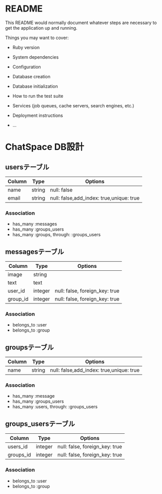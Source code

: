 # README

This README would normally document whatever steps are necessary to get the
application up and running.

Things you may want to cover:

* Ruby version

* System dependencies

* Configuration

* Database creation

* Database initialization

* How to run the test suite

* Services (job queues, cache servers, search engines, etc.)

* Deployment instructions

* ...
# ChatSpace DB設計
## usersテーブル
|Column|Type|Options|
|------|----|-------|
|name|string|null: false|
|email|string|null: false,add_index: true,unique: true|
### Association
- has_many :messages
- has_many :groups_users
- has_many :groups, through: :groups_users

## messagesテーブル
|Column|Type|Options|
|------|----|-------|
|image|string||
|text|text||
|user_id|integer|null: false, foreign_key: true|
|group_id|integer|null: false, foreign_key: true|
### Association
- belongs_to :user
- belongs_to :group

## groupsテーブル
|Column|Type|Options|
|------|----|-------|
|name|string|null: false,add_index: true,unique: true|
### Association
- has_many :message
- has_many :groups_users
- has_many :users, through: :groups_users

## groups_usersテーブル
|Column|Type|Options|
|------|----|-------|
|users_id|integer|null: false, foreign_key: true|
|groups_id|integer|null: false, foreign_key: true|
### Association
- belongs_to :user
- belongs_to :group